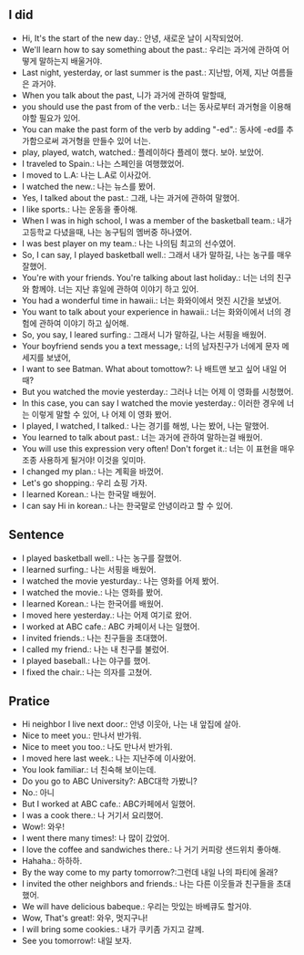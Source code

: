 ## I did
- Hi, It's the start of the new day.: 안녕, 새로운 날이 시작되었어.
- We'll learn how to say something about the past.: 우리는 과거에 관하여 어떻게 말하는지 배울거야.
- Last night, yesterday, or last summer is the past.: 지난밤, 어제, 지난 여름들은 과거야.
- When you talk about the past, 니가 과거에 관하여 말할때,
- you should use the past from of the verb.: 너는 동사로부터 과거형을 이용해야할 필요가 있어.
- You can make the past form of the verb by adding "-ed".: 동사에 -ed를 추가함으로써 과거형을 만들수 있어 너는.
- play, played, watch, watched.: 플레이하다 플레이 했다. 보아. 보았어.
- I traveled to Spain.: 나는 스페인을 여행했었어.
- I moved to L.A: 나는 L.A로 이사갔어.
- I watched the new.: 나는 뉴스를 봤어.
- Yes, I talked about the past.: 그래, 나는 과거에 관하여 말했어.
- I like sports.: 나는 운동을 좋아해.
- When I was in high school, I was a member of the basketball team.: 내가 고등학교 다녔을때, 나는 농구팀의 멤버중 하나였어.
- I was best player on my team.: 나는 나의팀 최고의 선수였어.
- So, I can say, I played basketball well.: 그래서 내가 말하길, 나는 농구를 매우 잘했어.
- You're with your friends. You're talking about last holiday.: 너는 너의 친구와 함께야. 너는 지난 휴일에 관하여 이야기 하고 있어.
- You had a wonderful time in hawaii.: 너는 화와이에서 멋진 시간을 보냈어.
- You want to talk about your experience in hawaii.: 너는 화와이에서 너의 경험에 관하여 이야기 하고 싶어해.
- So, you say, I leared surfing.: 그래서 니가 말하길, 나는 서핑을 배웠어.
- Your boyfriend sends you a text message,: 너의 남자친구가 너에게 문자 메세지를 보냈어,
- I want to see Batman. What about tomottow?: 나 배트맨 보고 싶어 내일 어때?
- But you watched the movie yesterday.: 그러나 너는 어제 이 영화를 시청했어.
- In this case, you can say I watched the movie yesterday.: 이러한 경우에 너는 이렇게 말할 수 있어, 나 어제 이 영화 봤어.
- I played, I watched, I talked.: 나는 경기를 해썽, 나는 봤어, 나는 말했어.
- You learned to talk about past.: 너는 과거에 관하여 말하는걸 배웠어.
- You will use this expression very often! Don't forget it.: 너는 이 표현을 매우 조종 사용하게 될거야! 이것을 잊미마.
- I changed my plan.: 나는 계획을 바껐어.
- Let's go shopping.: 우리 쇼핑 가자.
- I learned Korean.: 나는 한국말 배웠어.
- I can say Hi in korean.: 나는 한국말로 안녕이라고 할 수 있어.

## Sentence
- I played basketball well.: 나는 농구를 잘했어.
- I learned surfing.: 나는 서핑을 배웠어.
- I watched the movie yesturday.: 나는 영화를 어제 봤어.
- I watched the movie.: 나는 영화를 봤어.
- I learned Korean.: 나는 한국어를 배웠어.
- I moved here yesterday.: 나는 어제 여기로 왔어.
- I worked at ABC cafe.: ABC 카페이서 나는 일했어. 
- I invited friends.: 나는 친구들을 초대했어.
- I called my friend.: 나는 내 친구를 불렀어.
- I played baseball.: 나는 야구를 했어.
- I fixed the chair.: 나는 의자를 고쳤어.

## Pratice
- Hi neighbor I live next door.: 안녕 이웃아, 나는 내 앞집에 살아.
- Nice to meet you.: 만나서 반가워.
- Nice to meet you too.: 나도 만나서 반가워.
- I moved here last week.: 나는 지난주에 이사왔어.
- You look familiar.: 너 친숙해 보이는데.
- Do you go to ABC University?: ABC대학 가봤니?
- No.: 아니
- But I worked at ABC cafe.: ABC카페에서 일했어.
- I was a cook there.: 나 거기서 요리했어.
- Wow!: 와우!
- I went there many times!: 나 많이 갔었어.
- I love the coffee and sandwiches there.: 나 거기 커피랑 샌드위치 좋아해.
- Hahaha.: 하하하.
- By the way come to my party tomorrow?:그런데 내일 나의 파티에 올래?
- I invited the other neighbors and friends.: 나는 다른 이웃들과 친구들을 초대했어. 
- We will have delicious babeque.: 우리는 맛있는 바베큐도 할거야.
- Wow, That's great!: 와우, 멋지구나!
- I will bring some cookies.: 내가 쿠키좀 가지고 갈께.
- See you tomorrow!: 내일 보자.
